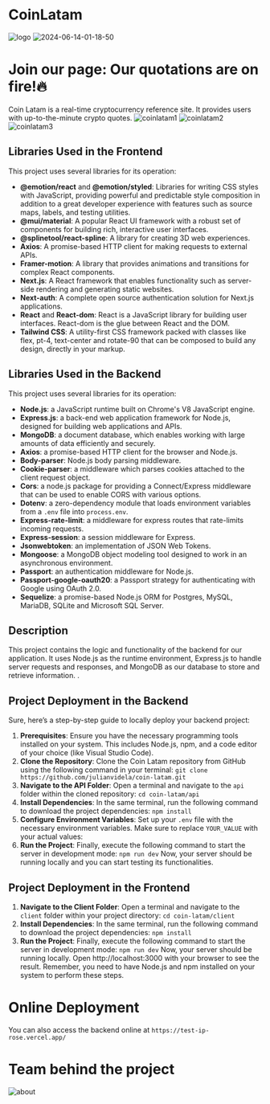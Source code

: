 # CoinLatam
![logo](https://github.com/julianvidela/coin-latam/assets/105290418/893826ac-3f04-48aa-87eb-e8f4d327d02e)
![2024-06-14-01-18-50](https://github.com/julianvidela/coin-latam/assets/105290418/5e819f01-f078-41da-80dd-d4d951d9fc05)


# Join our page: Our quotations are on fire!🔥
Coin Latam is a real-time cryptocurrency reference site.
It provides users with up-to-the-minute crypto quotes.
![coinlatam1](https://github.com/julianvidela/coin-latam/assets/105290418/94631775-def8-44da-855f-cd66082ffb26)
![coinlatam2](https://github.com/julianvidela/coin-latam/assets/105290418/4d9d8d35-57e7-488f-b5f1-76210340f780)
![coinlatam3](https://github.com/julianvidela/coin-latam/assets/105290418/41c5c4d5-ce24-449e-b4a3-86510e69786d)

## Libraries Used in the Frontend
This project uses several libraries for its operation:
- **@emotion/react** and **@emotion/styled**: Libraries for writing CSS styles with JavaScript, providing powerful and predictable style composition in addition to a great developer experience with features such as source maps, labels, and testing utilities.
- **@mui/material**: A popular React UI framework with a robust set of components for building rich, interactive user interfaces.
- **@splinetool/react-spline**: A library for creating 3D web experiences.
- **Axios**: A promise-based HTTP client for making requests to external APIs.
- **Framer-motion**: A library that provides animations and transitions for complex React components.
- **Next.js**: A React framework that enables functionality such as server-side rendering and generating static websites.
- **Next-auth**: A complete open source authentication solution for Next.js applications.
- **React** and **React-dom**: React is a JavaScript library for building user interfaces. React-dom is the glue between React and the DOM.
- **Tailwind CSS**: A utility-first CSS framework packed with classes like flex, pt-4, text-center and rotate-90 that can be composed to build any design, directly in your markup.


## Libraries Used in the Backend
This project uses several libraries for its operation:
- **Node.js**: a JavaScript runtime built on Chrome's V8 JavaScript engine.
- **Express.js**: a back-end web application framework for Node.js, designed for building web applications and APIs.
- **MongoDB**: a document database, which enables working with large amounts of data efficiently and securely.
- **Axios**: a promise-based HTTP client for the browser and Node.js.
- **Body-parser**: Node.js body parsing middleware.
- **Cookie-parser**: a middleware which parses cookies attached to the client request object.
- **Cors**: a node.js package for providing a Connect/Express middleware that can be used to enable CORS with various options.
- **Dotenv**: a zero-dependency module that loads environment variables from a `.env` file into `process.env`.
- **Express-rate-limit**: a middleware for express routes that rate-limits incoming requests.
- **Express-session**: a session middleware for Express.
- **Jsonwebtoken**: an implementation of JSON Web Tokens.
- **Mongoose**: a MongoDB object modeling tool designed to work in an asynchronous environment.
- **Passport**: an authentication middleware for Node.js.
- **Passport-google-oauth20**: a Passport strategy for authenticating with Google using OAuth 2.0.
- **Sequelize**: a promise-based Node.js ORM for Postgres, MySQL, MariaDB, SQLite and Microsoft SQL Server.
  
## Description
This project contains the logic and functionality of the backend for our application.
It uses Node.js as the runtime environment, Express.js to handle server requests and responses,
and MongoDB as our database to store and retrieve information.
.
## Project Deployment in the Backend
Sure, here’s a step-by-step guide to locally deploy your backend project:
1. **Prerequisites**: Ensure you have the necessary programming tools installed on your system.
   This includes Node.js, npm, and a code editor of your choice (like Visual Studio Code).
2. **Clone the Repository**: Clone the Coin Latam repository from GitHub using
   the following command in your terminal: `git clone https://github.com/julianvidela/coin-latam.git`
3. **Navigate to the API Folder**: Open a terminal and navigate to the `api` folder
   within the cloned repository: `cd coin-latam/api`
4. **Install Dependencies**: In the same terminal, run the following command to download
   the project dependencies: `npm install`   
5. **Configure Environment Variables**: Set up your `.env` file with the necessary environment variables.
   Make sure to replace `YOUR_VALUE` with your actual values:
6. **Run the Project**: Finally, execute the following command to start the server
   in development mode: `npm run dev`
Now, your server should be running locally and you can start testing its functionalities.

## Project Deployment in the Frontend
1. **Navigate to the Client Folder**: Open a terminal and navigate to the `client`
  folder within your project directory: `cd coin-latam/client`
2. **Install Dependencies**: In the same terminal, run the following command to download the project dependencies: `npm install`
3. **Run the Project**: Finally, execute the following command to start the server in
  development mode: `npm run dev`
Now, your server should be running locally. Open http://localhost:3000 with your browser to see the result.
Remember, you need to have Node.js and npm installed on your system to perform these steps.

# Online Deployment
You can also access the backend online at `https://test-ip-rose.vercel.app/`
# Team behind the project
![about](https://github.com/julianvidela/coin-latam/assets/105290418/738b6fd9-048f-4bfb-a54f-19a16ee77906)
